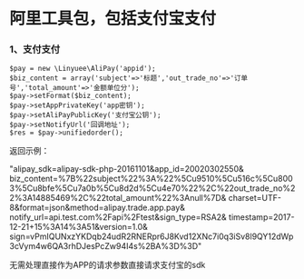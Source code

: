 阿里工具包，包括支付宝支付
===============================

### 1、支付支付
```
$pay = new \Linyuee\AliPay('appid');
$biz_content = array('subject'=>'标题','out_trade_no'=>'订单号','total_amount'=>'金额单位分');
$pay->setFormat($biz_content);
$pay->setAppPrivateKey('app密钥');
$pay->setAliPayPublicKey('支付宝公钥');
$pay->setNotifyUrl('回调地址');
$res = $pay->unifiedorder(); 
```
返回示例：

"alipay_sdk=alipay-sdk-php-20161101&amp;app_id=20020302550&amp;
biz_content=%7B%22subject%22%3A%22%5Cu9510%5Cu516c%5Cu8003%5Cu8bfe%5Cu7a0b%5Cu8d2d%5Cu4e70%22%2C%22out_trade_no%22%3A14885469%2C%22total_amount%22%3Anull%7D&amp;
charset=UTF-8&amp;format=json&amp;method=alipay.trade.app.pay&amp;
notify_url=api.test.com%2Fapi%2Ftest&amp;sign_type=RSA2&amp;
timestamp=2017-12-21+15%3A14%3A51&amp;version=1.0&amp;
sign=vPmIQUNxzYKDqb24udR2RNERpr6J8Kvd12XNc7i0q3iSv8l9QY12dWp3cVym4w6QA3rhDJesPcZw94I4s%2BA%3D%3D"

无需处理直接作为APP的请求参数直接请求支付宝的sdk